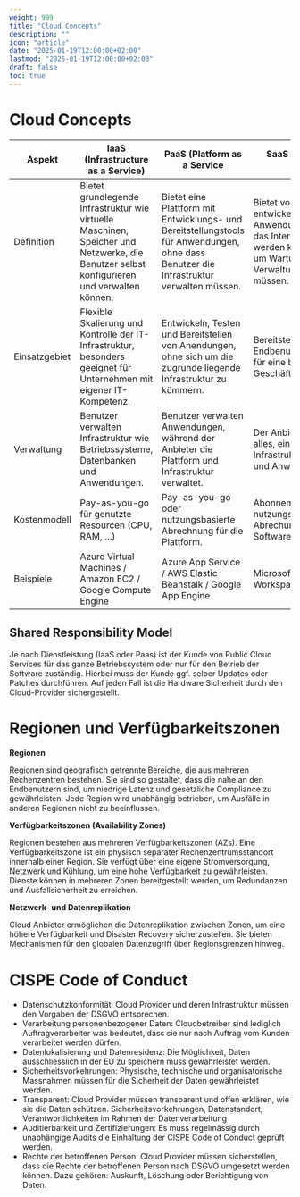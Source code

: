 ```yaml
---
weight: 999
title: "Cloud Concepts"
description: ""
icon: "article"
date: "2025-01-19T12:00:00+02:00"
lastmod: "2025-01-19T12:00:00+02:00"
draft: false
toc: true
---
```


# Cloud Concepts

| Aspekt        | IaaS (Infrastructure as a Service)                                                                                                         | PaaS (Platform as a Service                                                                                                              | SaaS (Software as a Service)                                                                                                                     |
|---------------|--------------------------------------------------------------------------------------------------------------------------------------------|------------------------------------------------------------------------------------------------------------------------------------------|--------------------------------------------------------------------------------------------------------------------------------------------------|
| Definition    | Bietet grundlegende Infrastruktur wie virtuelle Maschinen, Speicher und Netzwerke, die Benutzer selbst konfigurieren und verwalten können. | Bietet eine Plattform mit Entwicklungs- und Bereitstellungstools für Anwendungen, ohne dass Benutzer die Infrastruktur verwalten müssen. | Bietet vollständig entwickelte Anwendungen, die über das Internet genutzt werden können, ohne sich um Wartung oder Verwaltung kümmern zu müssen. |              
| Einsatzgebiet | Flexible Skalierung und Kontrolle der IT-Infrastruktur, besonders geeignet für Unternehmen mit eigener IT-Kompetenz.                       | Entwickeln, Testen und Bereitstellen von Anendungen, ohne sich um die zugrunde liegende Infrastruktur zu kümmern.                        | Bereitstellung von Endbenutzeranwendungen für eine breite Palette von Geschäftsanforderungen.                                                    |              
| Verwaltung    | Benutzer verwalten Infrastruktur wie Betriebssysteme, Datenbanken und Anwendungen.                                                         | Benutzer verwalten Anwendungen, während der Anbieter die Plattform und Infrastruktur verwaltet.                                          | Der Anbieter verwaltet alles, einschliesslich Infrastruktur, Plattoform und Anwendungen.                                                         |        
| Kostenmodell  | Pay-as-you-go für genutzte Resourcen (CPU, RAM, ...)                                                                                       | Pay-as-you-go oder nutzungsbasierte Abrechnung für die Plattform.                                                                        | Abonnements oder nutzungsbasierte Abrechung für den Softwarezugriff.                                                                             |
| Beispiele     | Azure Virtual Machines / Amazon EC2 / Google Compute Engine                                                                                | Azure App Service / AWS Elastic Beanstalk / Google App Engine                                                                            | Microsoft 365 / Google Workspace / Slack                                                                                                         |

## Shared Responsibility Model

Je nach Dienstleistung (IaaS oder Paas) ist der Kunde von Public Cloud Services für das ganze Betriebssystem 
oder nur für den Betrieb der Software zuständig. Hierbei muss der Kunde ggf. selber Updates oder Patches durchführen. 
Auf jeden Fall ist die Hardware Sicherheit durch den Cloud-Provider sichergestellt.

# Regionen und Verfügbarkeitszonen

**Regionen**

Regionen sind geografisch getrennte Bereiche, die aus mehreren Rechenzentren bestehen. Sie sind so gestaltet, dass die nahe an den Endbenutzern sind, um niedrige Latenz und gesetzliche Compliance zu gewährleisten. Jede Region wird unabhängig betrieben, um Ausfälle in anderen Regionen nicht zu beeinflussen.

**Verfügbarkeitszonen (Availability Zones)**

Regionen bestehen aus mehreren Verfügbarkeitszonen (AZs). Eine Verfügbarkeitszone ist ein physisch separater Rechenzentrumsstandort innerhalb einer Region. Sie verfügt über eine eigene Stromversorgung, Netzwerk und Kühlung, um eine hohe Verfügbarkeit zu gewährleisten. Dienste können in mehreren Zonen bereitgestellt werden, um Redundanzen und Ausfallsicherheit zu erreichen.

**Netzwerk- und Datenreplikation**

Cloud Anbieter ermöglichen die Datenreplikation zwischen Zonen, um eine höhere Verfügbarkeit und Disaster Recovery sicherzustellen. Sie bieten Mechanismen für den globalen Datenzugriff über Regionsgrenzen hinweg.

# CISPE Code of Conduct

-	Datenschutzkonformität: 
Cloud Provider und deren Infrastruktur müssen den Vorgaben der DSGVO entsprechen.
-	Verarbeitung personenbezogener Daten: 
Cloudbetreiber sind lediglich Auftragverarbeiter was bedeutet, dass sie nur nach Auftrag vom Kunden verarbeitet werden dürfen.
-	Datenlokalisierung und Datenresidenz: 
Die Möglichkeit, Daten ausschliesslich in der EU zu speichern muss gewährleistet werden.
-	Sicherheitsvorkehrungen: 
Physische, technische und organisatorische Massnahmen müssen für die Sicherheit der Daten gewährleistet werden.
-	Transparent: 
Cloud Provider müssen transparent und offen erklären, wie sie die Daten schützen.
Sicherheitsvorkehrungen, Datenstandort, Verantwortlichkeiten im Rahmen der Datenverarbeitung
-	Auditierbarkeit und Zertifizierungen: 
Es muss regelmässig durch unabhängige Audits die Einhaltung der CISPE Code of Conduct geprüft werden.
-	Rechte der betroffenen Person: 
Cloud Provider müssen sicherstellen, dass die Rechte der betroffenen Person nach DSGVO umgesetzt werden können. Dazu gehören: Auskunft, Löschung oder Berichtigung von Daten.
